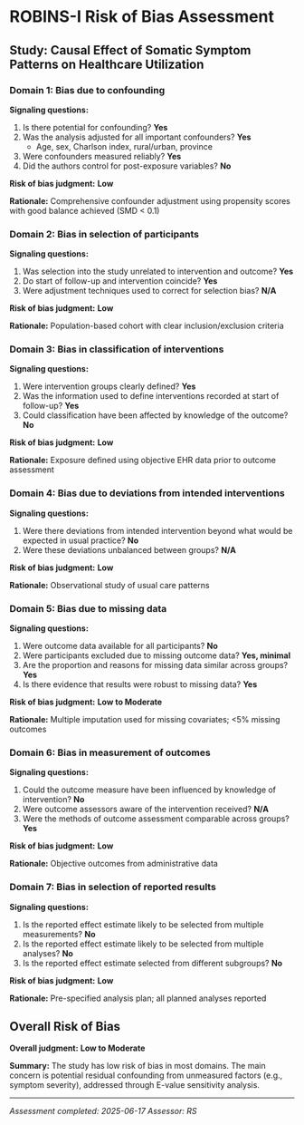 # ROBINS-I Risk of Bias Assessment

## Study: Causal Effect of Somatic Symptom Patterns on Healthcare Utilization

### Domain 1: Bias due to confounding

**Signaling questions:**
1. Is there potential for confounding? **Yes**
2. Was the analysis adjusted for all important confounders? **Yes**
   - Age, sex, Charlson index, rural/urban, province
3. Were confounders measured reliably? **Yes**
4. Did the authors control for post-exposure variables? **No**

**Risk of bias judgment:** **Low**

**Rationale:** Comprehensive confounder adjustment using propensity scores with good balance achieved (SMD < 0.1)

### Domain 2: Bias in selection of participants

**Signaling questions:**
1. Was selection into the study unrelated to intervention and outcome? **Yes**
2. Do start of follow-up and intervention coincide? **Yes**
3. Were adjustment techniques used to correct for selection bias? **N/A**

**Risk of bias judgment:** **Low**

**Rationale:** Population-based cohort with clear inclusion/exclusion criteria

### Domain 3: Bias in classification of interventions

**Signaling questions:**
1. Were intervention groups clearly defined? **Yes**
2. Was the information used to define interventions recorded at start of follow-up? **Yes**
3. Could classification have been affected by knowledge of the outcome? **No**

**Risk of bias judgment:** **Low**

**Rationale:** Exposure defined using objective EHR data prior to outcome assessment

### Domain 4: Bias due to deviations from intended interventions

**Signaling questions:**
1. Were there deviations from intended intervention beyond what would be expected in usual practice? **No**
2. Were these deviations unbalanced between groups? **N/A**

**Risk of bias judgment:** **Low**

**Rationale:** Observational study of usual care patterns

### Domain 5: Bias due to missing data

**Signaling questions:**
1. Were outcome data available for all participants? **No**
2. Were participants excluded due to missing outcome data? **Yes, minimal**
3. Are the proportion and reasons for missing data similar across groups? **Yes**
4. Is there evidence that results were robust to missing data? **Yes**

**Risk of bias judgment:** **Low to Moderate**

**Rationale:** Multiple imputation used for missing covariates; <5% missing outcomes

### Domain 6: Bias in measurement of outcomes

**Signaling questions:**
1. Could the outcome measure have been influenced by knowledge of intervention? **No**
2. Were outcome assessors aware of the intervention received? **N/A**
3. Were the methods of outcome assessment comparable across groups? **Yes**

**Risk of bias judgment:** **Low**

**Rationale:** Objective outcomes from administrative data

### Domain 7: Bias in selection of reported results

**Signaling questions:**
1. Is the reported effect estimate likely to be selected from multiple measurements? **No**
2. Is the reported effect estimate likely to be selected from multiple analyses? **No**
3. Is the reported effect estimate selected from different subgroups? **No**

**Risk of bias judgment:** **Low**

**Rationale:** Pre-specified analysis plan; all planned analyses reported

## Overall Risk of Bias

**Overall judgment:** **Low to Moderate**

**Summary:** The study has low risk of bias in most domains. The main concern is potential residual confounding from unmeasured factors (e.g., symptom severity), addressed through E-value sensitivity analysis.

---

*Assessment completed: 2025-06-17*
*Assessor: RS*
